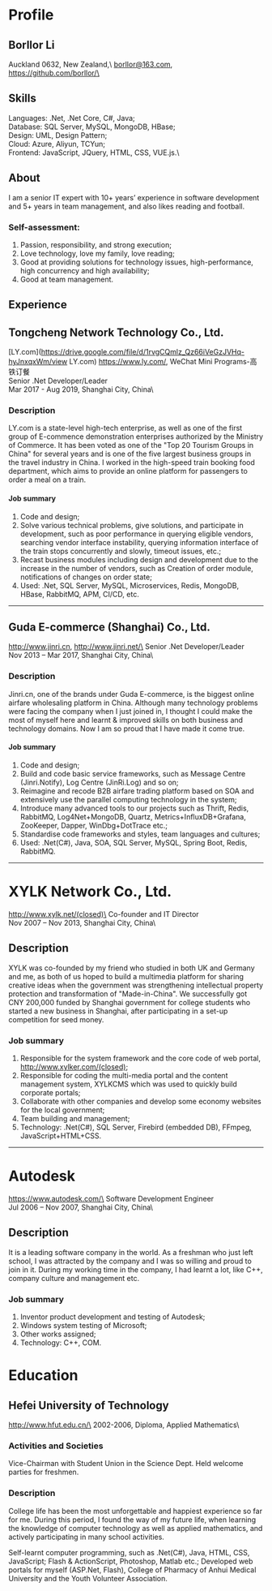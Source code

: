# Profile

## Borllor Li
Auckland 0632, New Zealand,\ 
borllor@163.com, https://github.com/borllor/\

## Skills
Languages: .Net, .Net Core, C#, Java;\
Database: SQL Server, MySQL, MongoDB, HBase;\
Design: UML, Design Pattern;\
Cloud: Azure, Aliyun, TCYun;\
Frontend: JavaScript, JQuery, HTML, CSS, VUE.js.\

## About
I am a senior IT expert with 10+ years’ experience in software development and 5+ years in team management, and also likes reading and football. 

### Self-assessment:
1.	Passion, responsibility, and strong execution;
2.	Love technology, love my family, love reading;
3.	Good at providing solutions for technology issues, high-performance, high concurrency and high availability;
4.	Good at team management.


## Experience


## Tongcheng Network Technology Co., Ltd. 
[LY.com](https://drive.google.com/file/d/1rvgCQmlz_Qz66iVeGzJVHq-hyJnxqxWm/view LY.com)
https://www.ly.com/, WeChat Mini Programs-高铁订餐\
Senior .Net Developer/Leader\
Mar 2017 - Aug 2019, Shanghai City, China\

### Description
LY.com is a state-level high-tech enterprise, as well as one of the first group of E-commence demonstration enterprises authorized by the Ministry of Commerce. It has been voted as one of the "Top 20 Tourism Groups in China" for several years and is one of the five largest business groups in the travel industry in China. I worked in the high-speed train booking food department, which aims to provide an online platform for passengers to order a meal on a train.

#### Job summary
1.	Code and design;
2.	Solve various technical problems, give solutions, and participate in development, such as poor performance in querying eligible vendors, searching vendor interface instability, querying information interface of the train stops concurrently and slowly, timeout issues, etc.;
3.	Recast business modules including design and development due to the increase in the number of vendors, such as Creation of order module, notifications of changes on order state;
4.	Used: .Net, SQL Server, MySQL, Microservices, Redis, MongoDB, HBase, RabbitMQ, APM, CI/CD, etc.

______________________________________________________________________________________________________________________________________________________________________



## Guda E-commerce (Shanghai) Co., Ltd. 
http://www.jinri.cn, http://www.jinri.net/\
Senior .Net Developer/Leader\
Nov 2013 – Mar 2017, Shanghai City, China\

### Description
Jinri.cn, one of the brands under Guda E-commerce, is the biggest online airfare wholesaling platform in China. Although many technology problems were facing the company when I just joined in, I thought I could make the most of myself here and learnt & improved skills on both business and technology domains. Now I am so proud that I have made it come true.

#### Job summary
1.	Code and design;
2.	Build and code basic service frameworks, such as Message Centre (Jinri.Notify), Log Centre (JinRi.Log) and so on;
3.	Reimagine and recode B2B airfare trading platform based on SOA and extensively use the parallel computing technology in the system;
4.	Introduce many advanced tools to our projects such as Thrift, Redis, RabbitMQ, Log4Net+MongoDB, Quartz, Metrics+InfluxDB+Grafana, ZooKeeper, Dapper, WinDbg+DotTrace etc.;
5.	Standardise code frameworks and styles, team languages and cultures;
6.	Used: .Net(C#), Java, SOA, SQL Server, MySQL, Spring Boot, Redis, RabbitMQ.

______________________________________________________________________________________________________________________________________________________________________



# XYLK Network Co., Ltd.
http://www.xylk.net/(closed)\
Co-founder and IT Director\
Nov 2007 – Nov 2013, Shanghai City, China\

## Description
XYLK was co-founded by my friend who studied in both UK and Germany and me, as both of us hoped to build a multimedia platform for sharing creative ideas when the government was strengthening intellectual property protection and transformation of "Made-in-China". We successfully got CNY 200,000 funded by Shanghai government for college students who started a new business in Shanghai, after participating in a set-up competition for seed money. 

### Job summary
1.	Responsible for the system framework and the core code of web portal, http://www.xylker.com/(closed);
2.	Responsible for coding the multi-media portal and the content management system, XYLKCMS which was used to quickly build corporate portals;
3.	Collaborate with other companies and develop some economy websites for the local government;
4.	Team building and management;
5.	Technology: .Net(C#), SQL Server, Firebird (embedded DB), FFmpeg, JavaScript+HTML+CSS.

______________________________________________________________________________________________________________________________________________________________________



# Autodesk
https://www.autodesk.com/\
Software Development Engineer\
Jul 2006 – Nov 2007, Shanghai City, China\

## Description
It is a leading software company in the world. As a freshman who just left school, I was attracted by the company and I was so willing and proud to join in it. During my working time in the company, I had learnt a lot, like C++, company culture and management etc.

### Job summary
1.	Inventor product development and testing of Autodesk;
2.	Windows system testing of Microsoft;
3.	Other works assigned;
4.	Technology: C++, COM.


# Education


## Hefei University of Technology
http://www.hfut.edu.cn/\
2002-2006, Diploma, Applied Mathematics\

### Activities and Societies
Vice-Chairman with Student Union in the Science Dept. Held welcome parties for freshmen.

### Description
College life has been the most unforgettable and happiest experience so far for me. During this period, I found the way of my future life, when learning the knowledge of computer technology as well as applied mathematics, and actively participating in many school activities.

Self-learnt computer programming, such as .Net(C#), Java, HTML, CSS, JavaScript; Flash & ActionScript, Photoshop, Matlab etc.;
Developed web portals for myself (ASP.Net, Flash), College of Pharmacy of Anhui Medical University and the Youth Volunteer Association.
